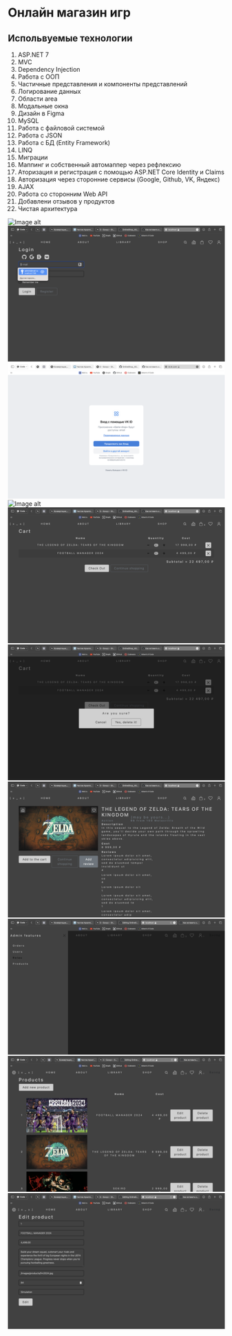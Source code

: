 # Онлайн магазин игр

## Испольвуемые технологии
1. ASP.NET 7
2. MVC
3. Dependency Injection
4. Работа с ООП
5. Частичные представления и компоненты представлений
6. Логирование данных
7. Области area
8. Модальные окна
9. Дизайн в Figma
10. MySQL
11. Работа с файловой системой
12. Работа с JSON
13. Работа с БД (Entity Framework)
14. LINQ
15. Миграции
16. Маппинг и собственный автомаппер через рефлексию
17. Аторизация и регистрация с помощью ASP.NET Core Identity и Claims
18. Авторизация через сторонние сервисы (Google, Github, VK, Яндекс)
19. AJAX
20. Работа со сторонним Web API
21. Добавлени отзывов у продуктов
22. Чистая архитектура

![Image alt](https://github.com/dels-in/OnlineShop_ASP.NET/blob/chernenko_main/OnlineShop/OnlineShopWebApp/wwwroot/images/Снимок%20экрана%202024-02-20%20в%2011.24.30.png)
![Image alt](https://github.com/dels-in/OnlineShop_ASP.NET/blob/chernenko_main/OnlineShop/OnlineShopWebApp/wwwroot/images/Снимок%20экрана%202024-02-20%20в%2011.24.43.png)
![Image alt](https://github.com/dels-in/OnlineShop_ASP.NET/blob/chernenko_main/OnlineShop/OnlineShopWebApp/wwwroot/images/Снимок%20экрана%202024-02-20%20в%2011.24.57.png)
![Image alt](https://github.com/dels-in/OnlineShop_ASP.NET/blob/chernenko_main/OnlineShop/OnlineShopWebApp/wwwroot/images/Снимок%20экрана%202024-02-20%20в%2011.25.13.png)
![Image alt](https://github.com/dels-in/OnlineShop_ASP.NET/blob/chernenko_main/OnlineShop/OnlineShopWebApp/wwwroot/images/Снимок%20экрана%202024-02-20%20в%2011.25.49.png)
![Image alt](https://github.com/dels-in/OnlineShop_ASP.NET/blob/chernenko_main/OnlineShop/OnlineShopWebApp/wwwroot/images/Снимок%20экрана%202024-02-20%20в%2011.25.53.png)
![Image alt](https://github.com/dels-in/OnlineShop_ASP.NET/blob/chernenko_main/OnlineShop/OnlineShopWebApp/wwwroot/images/Снимок%20экрана%202024-02-20%20в%2011.26.41.png)
![Image alt](https://github.com/dels-in/OnlineShop_ASP.NET/blob/chernenko_main/OnlineShop/OnlineShopWebApp/wwwroot/images/Снимок%20экрана%202024-02-20%20в%2011.31.11.png)
![Image alt](https://github.com/dels-in/OnlineShop_ASP.NET/blob/chernenko_main/OnlineShop/OnlineShopWebApp/wwwroot/images/Снимок%20экрана%202024-02-20%20в%2011.31.29.png)
![Image alt](https://github.com/dels-in/OnlineShop_ASP.NET/blob/chernenko_main/OnlineShop/OnlineShopWebApp/wwwroot/images/Снимок%20экрана%202024-02-20%20в%2011.31.24.png)



